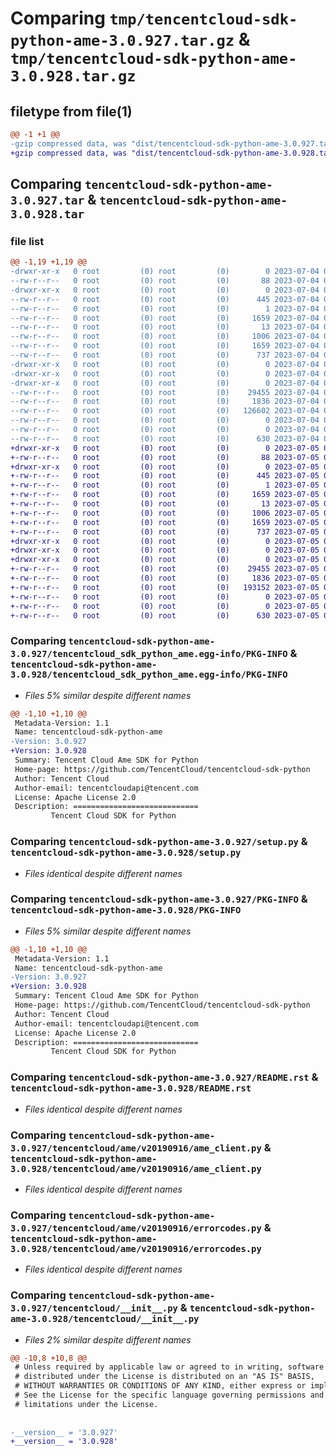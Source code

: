 # Comparing `tmp/tencentcloud-sdk-python-ame-3.0.927.tar.gz` & `tmp/tencentcloud-sdk-python-ame-3.0.928.tar.gz`

## filetype from file(1)

```diff
@@ -1 +1 @@
-gzip compressed data, was "dist/tencentcloud-sdk-python-ame-3.0.927.tar", last modified: Tue Jul  4 00:13:55 2023, max compression
+gzip compressed data, was "dist/tencentcloud-sdk-python-ame-3.0.928.tar", last modified: Wed Jul  5 00:17:40 2023, max compression
```

## Comparing `tencentcloud-sdk-python-ame-3.0.927.tar` & `tencentcloud-sdk-python-ame-3.0.928.tar`

### file list

```diff
@@ -1,19 +1,19 @@
-drwxr-xr-x   0 root         (0) root         (0)        0 2023-07-04 00:13:55.000000 tencentcloud-sdk-python-ame-3.0.927/
--rw-r--r--   0 root         (0) root         (0)       88 2023-07-04 00:13:55.000000 tencentcloud-sdk-python-ame-3.0.927/setup.cfg
-drwxr-xr-x   0 root         (0) root         (0)        0 2023-07-04 00:13:55.000000 tencentcloud-sdk-python-ame-3.0.927/tencentcloud_sdk_python_ame.egg-info/
--rw-r--r--   0 root         (0) root         (0)      445 2023-07-04 00:13:55.000000 tencentcloud-sdk-python-ame-3.0.927/tencentcloud_sdk_python_ame.egg-info/SOURCES.txt
--rw-r--r--   0 root         (0) root         (0)        1 2023-07-04 00:13:55.000000 tencentcloud-sdk-python-ame-3.0.927/tencentcloud_sdk_python_ame.egg-info/dependency_links.txt
--rw-r--r--   0 root         (0) root         (0)     1659 2023-07-04 00:13:55.000000 tencentcloud-sdk-python-ame-3.0.927/tencentcloud_sdk_python_ame.egg-info/PKG-INFO
--rw-r--r--   0 root         (0) root         (0)       13 2023-07-04 00:13:55.000000 tencentcloud-sdk-python-ame-3.0.927/tencentcloud_sdk_python_ame.egg-info/top_level.txt
--rw-r--r--   0 root         (0) root         (0)     1006 2023-07-04 00:13:55.000000 tencentcloud-sdk-python-ame-3.0.927/setup.py
--rw-r--r--   0 root         (0) root         (0)     1659 2023-07-04 00:13:55.000000 tencentcloud-sdk-python-ame-3.0.927/PKG-INFO
--rw-r--r--   0 root         (0) root         (0)      737 2023-07-04 00:13:55.000000 tencentcloud-sdk-python-ame-3.0.927/README.rst
-drwxr-xr-x   0 root         (0) root         (0)        0 2023-07-04 00:13:55.000000 tencentcloud-sdk-python-ame-3.0.927/tencentcloud/
-drwxr-xr-x   0 root         (0) root         (0)        0 2023-07-04 00:13:55.000000 tencentcloud-sdk-python-ame-3.0.927/tencentcloud/ame/
-drwxr-xr-x   0 root         (0) root         (0)        0 2023-07-04 00:13:55.000000 tencentcloud-sdk-python-ame-3.0.927/tencentcloud/ame/v20190916/
--rw-r--r--   0 root         (0) root         (0)    29455 2023-07-04 00:13:55.000000 tencentcloud-sdk-python-ame-3.0.927/tencentcloud/ame/v20190916/ame_client.py
--rw-r--r--   0 root         (0) root         (0)     1836 2023-07-04 00:13:55.000000 tencentcloud-sdk-python-ame-3.0.927/tencentcloud/ame/v20190916/errorcodes.py
--rw-r--r--   0 root         (0) root         (0)   126602 2023-07-04 00:13:55.000000 tencentcloud-sdk-python-ame-3.0.927/tencentcloud/ame/v20190916/models.py
--rw-r--r--   0 root         (0) root         (0)        0 2023-07-04 00:13:55.000000 tencentcloud-sdk-python-ame-3.0.927/tencentcloud/ame/v20190916/__init__.py
--rw-r--r--   0 root         (0) root         (0)        0 2023-07-04 00:13:55.000000 tencentcloud-sdk-python-ame-3.0.927/tencentcloud/ame/__init__.py
--rw-r--r--   0 root         (0) root         (0)      630 2023-07-04 00:13:55.000000 tencentcloud-sdk-python-ame-3.0.927/tencentcloud/__init__.py
+drwxr-xr-x   0 root         (0) root         (0)        0 2023-07-05 00:17:40.000000 tencentcloud-sdk-python-ame-3.0.928/
+-rw-r--r--   0 root         (0) root         (0)       88 2023-07-05 00:17:40.000000 tencentcloud-sdk-python-ame-3.0.928/setup.cfg
+drwxr-xr-x   0 root         (0) root         (0)        0 2023-07-05 00:17:40.000000 tencentcloud-sdk-python-ame-3.0.928/tencentcloud_sdk_python_ame.egg-info/
+-rw-r--r--   0 root         (0) root         (0)      445 2023-07-05 00:17:40.000000 tencentcloud-sdk-python-ame-3.0.928/tencentcloud_sdk_python_ame.egg-info/SOURCES.txt
+-rw-r--r--   0 root         (0) root         (0)        1 2023-07-05 00:17:40.000000 tencentcloud-sdk-python-ame-3.0.928/tencentcloud_sdk_python_ame.egg-info/dependency_links.txt
+-rw-r--r--   0 root         (0) root         (0)     1659 2023-07-05 00:17:40.000000 tencentcloud-sdk-python-ame-3.0.928/tencentcloud_sdk_python_ame.egg-info/PKG-INFO
+-rw-r--r--   0 root         (0) root         (0)       13 2023-07-05 00:17:40.000000 tencentcloud-sdk-python-ame-3.0.928/tencentcloud_sdk_python_ame.egg-info/top_level.txt
+-rw-r--r--   0 root         (0) root         (0)     1006 2023-07-05 00:17:40.000000 tencentcloud-sdk-python-ame-3.0.928/setup.py
+-rw-r--r--   0 root         (0) root         (0)     1659 2023-07-05 00:17:40.000000 tencentcloud-sdk-python-ame-3.0.928/PKG-INFO
+-rw-r--r--   0 root         (0) root         (0)      737 2023-07-05 00:17:40.000000 tencentcloud-sdk-python-ame-3.0.928/README.rst
+drwxr-xr-x   0 root         (0) root         (0)        0 2023-07-05 00:17:40.000000 tencentcloud-sdk-python-ame-3.0.928/tencentcloud/
+drwxr-xr-x   0 root         (0) root         (0)        0 2023-07-05 00:17:40.000000 tencentcloud-sdk-python-ame-3.0.928/tencentcloud/ame/
+drwxr-xr-x   0 root         (0) root         (0)        0 2023-07-05 00:17:40.000000 tencentcloud-sdk-python-ame-3.0.928/tencentcloud/ame/v20190916/
+-rw-r--r--   0 root         (0) root         (0)    29455 2023-07-05 00:17:40.000000 tencentcloud-sdk-python-ame-3.0.928/tencentcloud/ame/v20190916/ame_client.py
+-rw-r--r--   0 root         (0) root         (0)     1836 2023-07-05 00:17:40.000000 tencentcloud-sdk-python-ame-3.0.928/tencentcloud/ame/v20190916/errorcodes.py
+-rw-r--r--   0 root         (0) root         (0)   193152 2023-07-05 00:17:40.000000 tencentcloud-sdk-python-ame-3.0.928/tencentcloud/ame/v20190916/models.py
+-rw-r--r--   0 root         (0) root         (0)        0 2023-07-05 00:17:40.000000 tencentcloud-sdk-python-ame-3.0.928/tencentcloud/ame/v20190916/__init__.py
+-rw-r--r--   0 root         (0) root         (0)        0 2023-07-05 00:17:40.000000 tencentcloud-sdk-python-ame-3.0.928/tencentcloud/ame/__init__.py
+-rw-r--r--   0 root         (0) root         (0)      630 2023-07-05 00:17:40.000000 tencentcloud-sdk-python-ame-3.0.928/tencentcloud/__init__.py
```

### Comparing `tencentcloud-sdk-python-ame-3.0.927/tencentcloud_sdk_python_ame.egg-info/PKG-INFO` & `tencentcloud-sdk-python-ame-3.0.928/tencentcloud_sdk_python_ame.egg-info/PKG-INFO`

 * *Files 5% similar despite different names*

```diff
@@ -1,10 +1,10 @@
 Metadata-Version: 1.1
 Name: tencentcloud-sdk-python-ame
-Version: 3.0.927
+Version: 3.0.928
 Summary: Tencent Cloud Ame SDK for Python
 Home-page: https://github.com/TencentCloud/tencentcloud-sdk-python
 Author: Tencent Cloud
 Author-email: tencentcloudapi@tencent.com
 License: Apache License 2.0
 Description: ============================
         Tencent Cloud SDK for Python
```

### Comparing `tencentcloud-sdk-python-ame-3.0.927/setup.py` & `tencentcloud-sdk-python-ame-3.0.928/setup.py`

 * *Files identical despite different names*

### Comparing `tencentcloud-sdk-python-ame-3.0.927/PKG-INFO` & `tencentcloud-sdk-python-ame-3.0.928/PKG-INFO`

 * *Files 5% similar despite different names*

```diff
@@ -1,10 +1,10 @@
 Metadata-Version: 1.1
 Name: tencentcloud-sdk-python-ame
-Version: 3.0.927
+Version: 3.0.928
 Summary: Tencent Cloud Ame SDK for Python
 Home-page: https://github.com/TencentCloud/tencentcloud-sdk-python
 Author: Tencent Cloud
 Author-email: tencentcloudapi@tencent.com
 License: Apache License 2.0
 Description: ============================
         Tencent Cloud SDK for Python
```

### Comparing `tencentcloud-sdk-python-ame-3.0.927/README.rst` & `tencentcloud-sdk-python-ame-3.0.928/README.rst`

 * *Files identical despite different names*

### Comparing `tencentcloud-sdk-python-ame-3.0.927/tencentcloud/ame/v20190916/ame_client.py` & `tencentcloud-sdk-python-ame-3.0.928/tencentcloud/ame/v20190916/ame_client.py`

 * *Files identical despite different names*

### Comparing `tencentcloud-sdk-python-ame-3.0.927/tencentcloud/ame/v20190916/errorcodes.py` & `tencentcloud-sdk-python-ame-3.0.928/tencentcloud/ame/v20190916/errorcodes.py`

 * *Files identical despite different names*

### Comparing `tencentcloud-sdk-python-ame-3.0.927/tencentcloud/__init__.py` & `tencentcloud-sdk-python-ame-3.0.928/tencentcloud/__init__.py`

 * *Files 2% similar despite different names*

```diff
@@ -10,8 +10,8 @@
 # Unless required by applicable law or agreed to in writing, software
 # distributed under the License is distributed on an "AS IS" BASIS,
 # WITHOUT WARRANTIES OR CONDITIONS OF ANY KIND, either express or implied.
 # See the License for the specific language governing permissions and
 # limitations under the License.
 
 
-__version__ = '3.0.927'
+__version__ = '3.0.928'
```

